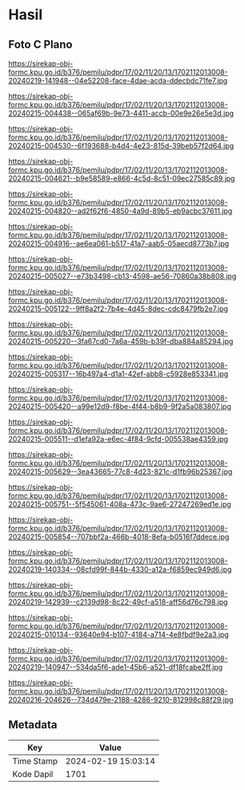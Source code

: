 # Hasil

## Foto C Plano

https://sirekap-obj-formc.kpu.go.id/b376/pemilu/pdpr/17/02/11/20/13/1702112013008-20240219-141948--04e52208-face-4dae-acda-ddecbdc71fe7.jpg

https://sirekap-obj-formc.kpu.go.id/b376/pemilu/pdpr/17/02/11/20/13/1702112013008-20240215-004438--065af69b-9e73-4411-accb-00e9e26e5e3d.jpg

https://sirekap-obj-formc.kpu.go.id/b376/pemilu/pdpr/17/02/11/20/13/1702112013008-20240215-004530--6f193688-b4d4-4e23-815d-39beb57f2d64.jpg

https://sirekap-obj-formc.kpu.go.id/b376/pemilu/pdpr/17/02/11/20/13/1702112013008-20240215-004621--b9e58589-e866-4c5d-8c51-09ec27585c89.jpg

https://sirekap-obj-formc.kpu.go.id/b376/pemilu/pdpr/17/02/11/20/13/1702112013008-20240215-004820--ad2f62f6-4850-4a9d-89b5-eb9acbc37611.jpg

https://sirekap-obj-formc.kpu.go.id/b376/pemilu/pdpr/17/02/11/20/13/1702112013008-20240215-004916--ae6ea061-b517-41a7-aab5-05aecd8773b7.jpg

https://sirekap-obj-formc.kpu.go.id/b376/pemilu/pdpr/17/02/11/20/13/1702112013008-20240215-005027--e73b3498-cb13-4598-ae56-70860a38b808.jpg

https://sirekap-obj-formc.kpu.go.id/b376/pemilu/pdpr/17/02/11/20/13/1702112013008-20240215-005122--9ff8a2f2-7b4e-4d45-8dec-cdc8479fb2e7.jpg

https://sirekap-obj-formc.kpu.go.id/b376/pemilu/pdpr/17/02/11/20/13/1702112013008-20240215-005220--3fa67cd0-7a6a-459b-b39f-dba884a85294.jpg

https://sirekap-obj-formc.kpu.go.id/b376/pemilu/pdpr/17/02/11/20/13/1702112013008-20240215-005317--16b497a4-d1a1-42ef-abb8-c5928e853341.jpg

https://sirekap-obj-formc.kpu.go.id/b376/pemilu/pdpr/17/02/11/20/13/1702112013008-20240215-005420--a99e12d9-f8be-4f44-b8b9-9f2a5a083807.jpg

https://sirekap-obj-formc.kpu.go.id/b376/pemilu/pdpr/17/02/11/20/13/1702112013008-20240215-005511--d1efa92a-e6ec-4f84-9cfd-005538ae4359.jpg

https://sirekap-obj-formc.kpu.go.id/b376/pemilu/pdpr/17/02/11/20/13/1702112013008-20240215-005629--3ea43665-77c8-4d23-821c-d1fb96b25367.jpg

https://sirekap-obj-formc.kpu.go.id/b376/pemilu/pdpr/17/02/11/20/13/1702112013008-20240215-005751--5f545061-408a-473c-9ae6-27247269ed1e.jpg

https://sirekap-obj-formc.kpu.go.id/b376/pemilu/pdpr/17/02/11/20/13/1702112013008-20240215-005854--707bbf2a-466b-4018-8efa-b0516f7ddece.jpg

https://sirekap-obj-formc.kpu.go.id/b376/pemilu/pdpr/17/02/11/20/13/1702112013008-20240219-140334--08cfd99f-844b-4330-a12a-f6859ec949d6.jpg

https://sirekap-obj-formc.kpu.go.id/b376/pemilu/pdpr/17/02/11/20/13/1702112013008-20240219-142939--c2139d98-8c22-49cf-a518-aff56d76c798.jpg

https://sirekap-obj-formc.kpu.go.id/b376/pemilu/pdpr/17/02/11/20/13/1702112013008-20240215-010134--93640e94-b107-4184-a714-4e8fbdf9e2a3.jpg

https://sirekap-obj-formc.kpu.go.id/b376/pemilu/pdpr/17/02/11/20/13/1702112013008-20240219-140947--534da5f6-ade1-45b6-a521-df18fcabe2ff.jpg

https://sirekap-obj-formc.kpu.go.id/b376/pemilu/pdpr/17/02/11/20/13/1702112013008-20240216-204626--734d479e-2188-4286-9210-812998c88f29.jpg


## Metadata

| Key        | Value               |
| ---------- | ------------------- |
| Time Stamp | 2024-02-19 15:03:14 |
| Kode Dapil | 1701                |



